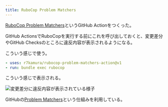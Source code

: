 ```yaml
---
title: RuboCop Problem Matchers
---
```


[RuboCop Problem Matchers](https://github.com/marketplace/actions/rubocop-problem-matchers)というGitHub Actionをつくった。

GitHub ActionsでRuboCopを実行する前にこれを呼び出しておくと、変更差分やGitHub Checksのところに違反内容が表示されるようになる。

こういう感じで使う。

```yaml
- uses: r7kamura/rubocop-problem-matchers-action@v1
- run: bundle exec rubocop
```

こういう感じで表示される。

![](https://i.imgur.com/AAjpgpih.png "変更差分に違反内容が表示されている様子")

GitHubの[Problem Matchers](https://github.com/actions/toolkit/blob/1cc56db0ff126f4d65aeb83798852e02a2c180c3/docs/problem-matchers.md)という仕組みを利用している。
